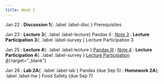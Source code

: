 ```yaml
---
title: Week 2
---
```


Jan 22
: **Discussion 1**{: .label .label-disc } Prerequisites

Jan 23
: **Lecture 3**{: .label .label-lecture} Pandas II
    : [Note 3](https://ds100.org/course-notes/pandas_2/pandas_2.html)
: **Lecture Participation 3**{: .label .label-survey } Lecture Participation 3

Jan 25
: **Lecture 4**{: .label .label-lecture } [Pandas III](lecture/lec04)
    : [Note 4](https://ds100.org/course-notes/pandas_3/pandas_3.html)
: **Lecture Participation 4**{: .label .label-survey } [Lecture Participation 4](https://app.sli.do/event/7Nfj6J4qhuobLVn97F6jkV/embed/polls/6a9e116f-338e-4600-987d-00518eea7b7b){:target="_blank"}

Jan 26
: **Lab 2A**{: .label .label-lab } Pandas (due Sep 5)
: **Homework 2A**{: .label .label-hw } Food Safety (due Sep 7)
